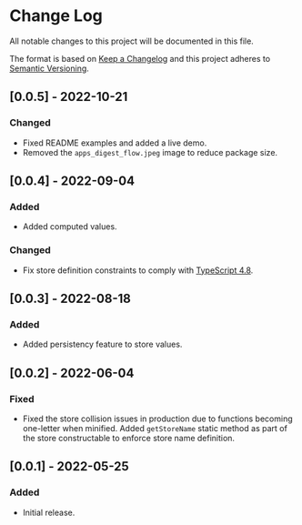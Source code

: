 # Change Log

All notable changes to this project will be documented in this file.

The format is based on [Keep a Changelog](http://keepachangelog.com/)
and this project adheres to [Semantic Versioning](http://semver.org/).

## [0.0.5] - 2022-10-21

### Changed

- Fixed README examples and added a live demo.
- Removed the `apps_digest_flow.jpeg` image to reduce package size.

## [0.0.4] - 2022-09-04

### Added

- Added computed values.

### Changed

- Fix store definition constraints to comply with [TypeScript 4.8](https://devblogs.microsoft.com/typescript/announcing-typescript-4-8/#unconstrained-generics-no-longer-assignable-to).

## [0.0.3] - 2022-08-18

### Added

- Added persistency feature to store values.

## [0.0.2] - 2022-06-04

### Fixed

- Fixed the store collision issues in production due to functions becoming
  one-letter when minified. Added `getStoreName` static method as part of the
  store constructable to enforce store name definition.

## [0.0.1] - 2022-05-25

### Added

- Initial release.
